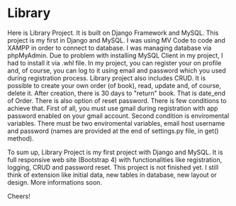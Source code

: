 # Library

Here is Library Project. It is built on Django Framework and MySQL. This project is my first in Django and MySQL. I was using MV Code to code and XAMPP in order to connect to 
database. I was managing database via phpMyAdmin. Due to problem with installing MySQL Client in my project, I had to install it via .whl file. 
In my project, you can register your on profile and, of course, you can log to it using email and password which you used during registration process. Library project also includes
CRUD. It is possible to create your own order (of book), read, update and, of course, delete it. After creation, there is 30 days to "return" book. That is date_end of Order.
There is also option of reset password. There is few conditions to achieve that. First of all, you must use gmail during registration with app password enabled on your gmail account. 
Second condition is enviromental variables. There must be two enviromental variables, email host username and password (names are provided at the end of settings.py file,
in get() method). 

To sum up, Library Project is my first project with Django and MySQL. It is full responsive web site (Bootstrap 4) with functionalities like registration, logging, CRUD and
password reset. This project is not finished yet. I still think of extension like initial data, new tables in database, new layout or design. More informations soon.

Cheers!

